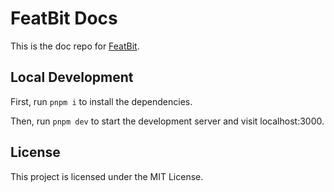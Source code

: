 # FeatBit Docs

This is the doc repo for [FeatBit](https://www.featbit.co).

## Local Development

First, run `pnpm i` to install the dependencies.

Then, run `pnpm dev` to start the development server and visit localhost:3000.

## License

This project is licensed under the MIT License.
